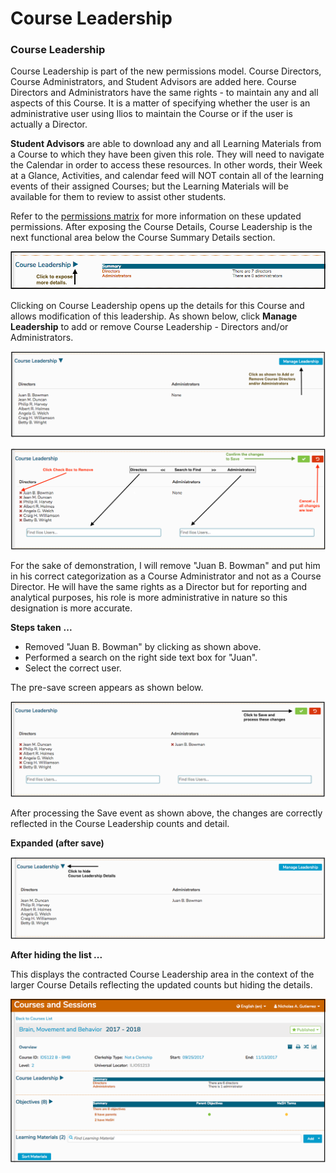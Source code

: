# Course Leadership

### Course Leadership

Course Leadership is part of the new permissions model. Course Directors, Course Administrators, and Student Advisors are added here. Course Directors and Administrators  have the same rights - to maintain any and all aspects of this Course. It is a matter of specifying whether the user is an administrative user using Ilios to maintain the Course or if the user is actually a Director. 

**Student Advisors** are able to download any and all Learning Materials from a Course to which they have been given this role. They will need to navigate the Calendar in order to access these resources. In other words, their Week at a Glance, Activities, and calendar feed will NOT contain all of the learning events of their assigned Courses; but the Learning Materials will be available for them to review to assist other students.

Refer to the [permissions matrix](https://www.dropbox.com/s/431sdj2bfoi3v1f/Ilios%20New%20Default%20Permissions%20Matrix.pdf?dl=0) for more information on these updated permissions. After exposing the Course Details, Course Leadership is the next functional area below the Course Summary Details section.

![](../../.gitbook/assets/course_leadership_collapsed.png)

Clicking on Course Leadership opens up the details for this Course and allows modification of this leadership. As shown below, click **Manage Leadership** to add or remove Course Leadership - Directors and/or Administrators.

![](../../.gitbook/assets/course_leadership_expanded.png)

![](../../.gitbook/assets/course_leadership_detail.png)

For the sake of demonstration, I will remove "Juan B. Bowman" and put him in his correct categorization as a Course Administrator and not as a Course Director. He will have the same rights as a Director but for reporting and analytical purposes, his role is more administrative in nature so this designation is more accurate.

**Steps taken** **...**

* Removed "Juan B. Bowman" by clicking as shown above.
* Performed a search on the right side text box for "Juan".
* Select the correct user.

The pre-save screen appears as shown below.

![](../../.gitbook/assets/course_leadership_changing.png)

After processing the Save event as shown above, the changes are correctly reflected in the Course Leadership counts and detail.

**Expanded \(after save\)**

![](../../.gitbook/assets/course_leadership_post_1.png)

**After hiding the list ...**

This displays the contracted Course Leadership area in the context of the larger Course Details reflecting the updated counts but hiding the details.

![](../../.gitbook/assets/course_leadership_post_2.png)

## 

